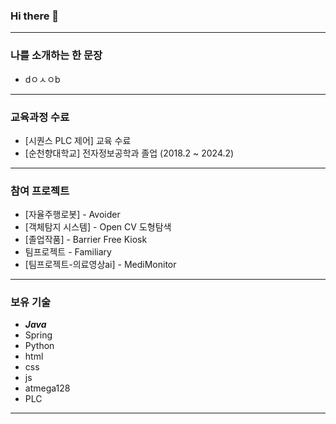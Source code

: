 ### Hi there 👋

---
### 나를 소개하는 한 문장

* dㅇㅅㅇb
---
### 교육과정 수료

* [시퀀스 PLC 제어] 교육 수료
* [순천향대학교] 전자정보공학과 졸업 (2018.2 ~ 2024.2)
---
### 참여 프로젝트

* [자율주행로봇] - Avoider
* [객체탐지 시스템] - Open CV 도형탐색
* [졸업작품]  - Barrier Free Kiosk
* 팀프로젝트 - Familiary
* [팀프로젝트-의료영상ai] - MediMonitor
----
### 보유 기술

* ***Java***
* Spring
* Python
* html
* css
* js
* atmega128
* PLC
---
